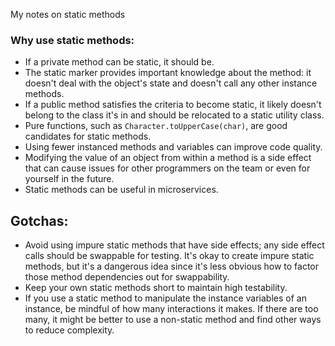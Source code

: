 My notes on static methods<!--more-->

### Why use static methods:
- If a private method can be static, it should be.
- The static marker provides important knowledge about the method: it doesn't deal with the object's state and doesn't call any other instance methods.
- If a public method satisfies the criteria to become static, it likely doesn't belong to the class it's in and should be relocated to a static utility class.
- Pure functions, such as `Character.toUpperCase(char)`, are good candidates for static methods.
- Using fewer instanced methods and variables can improve code quality.
- Modifying the value of an object from within a method is a side effect that can cause issues for other programmers on the team or even for yourself in the future.
- Static methods can be useful in microservices.

## Gotchas:
- Avoid using impure static methods that have side effects; any side effect calls should be swappable for testing. It's okay to create impure static methods, but it's a dangerous idea since it's less obvious how to factor those method dependencies out for swappability.
- Keep your own static methods short to maintain high testability.
- If you use a static method to manipulate the instance variables of an instance, be mindful of how many interactions it makes. If there are too many, it might be better to use a non-static method and find other ways to reduce complexity.
